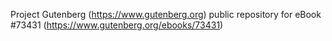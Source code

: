Project Gutenberg (https://www.gutenberg.org) public repository for eBook #73431 (https://www.gutenberg.org/ebooks/73431)
